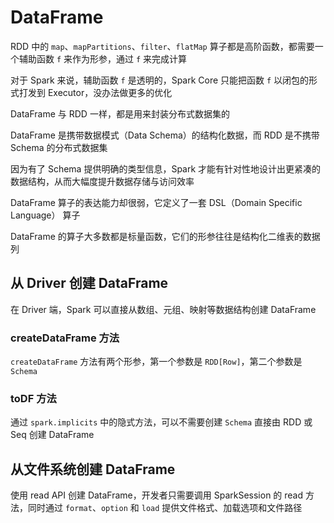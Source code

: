 # DataFrame

RDD 中的 `map`、`mapPartitions`、`filter`、`flatMap` 算子都是高阶函数，都需要一个辅助函数 `f` 来作为形参，通过 `f` 来完成计算

对于 Spark 来说，辅助函数 `f` 是透明的，Spark Core 只能把函数 `f` 以闭包的形式打发到 Executor，没办法做更多的优化

DataFrame 与 RDD 一样，都是用来封装分布式数据集的

DataFrame 是携带数据模式（Data Schema）的结构化数据，而 RDD 是不携带 Schema 的分布式数据集

因为有了 Schema 提供明确的类型信息，Spark 才能有针对性地设计出更紧凑的数据结构，从而大幅度提升数据存储与访问效率

DataFrame 算子的表达能力却很弱，它定义了一套 DSL（Domain Specific Language） 算子

DataFrame 的算子大多数都是标量函数，它们的形参往往是结构化二维表的数据列

## 从 Driver 创建 DataFrame

在 Driver 端，Spark 可以直接从数组、元组、映射等数据结构创建 DataFrame

### createDataFrame 方法

`createDataFrame` 方法有两个形参，第一个参数是 `RDD[Row]`，第二个参数是 `Schema`

### toDF 方法

通过 `spark.implicits` 中的隐式方法，可以不需要创建 `Schema` 直接由 RDD 或 Seq 创建 DataFrame

## 从文件系统创建 DataFrame

使用 read API 创建 DataFrame，开发者只需要调用 SparkSession 的 read 方法，同时通过 `format`、`option` 和 `load` 提供文件格式、加载选项和文件路径